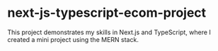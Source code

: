 # next-js-typescript-ecom-project
This project demonstrates my skills in Next.js and TypeScript, where I created a mini project using the MERN stack.
